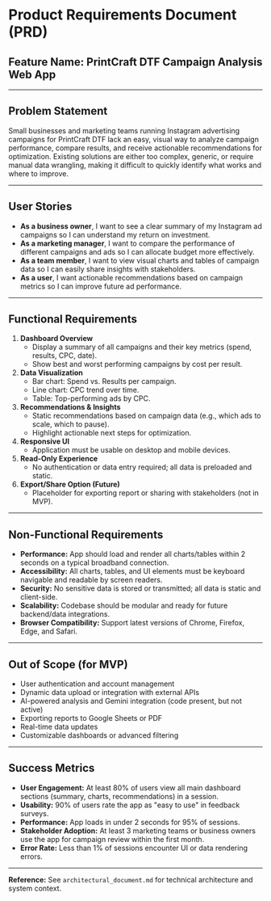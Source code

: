 # Product Requirements Document (PRD)

## Feature Name: PrintCraft DTF Campaign Analysis Web App

---

## Problem Statement

Small businesses and marketing teams running Instagram advertising campaigns for PrintCraft DTF lack an easy, visual way to analyze campaign performance, compare results, and receive actionable recommendations for optimization. Existing solutions are either too complex, generic, or require manual data wrangling, making it difficult to quickly identify what works and where to improve.

---

## User Stories

- **As a business owner**, I want to see a clear summary of my Instagram ad campaigns so I can understand my return on investment.
- **As a marketing manager**, I want to compare the performance of different campaigns and ads so I can allocate budget more effectively.
- **As a team member**, I want to view visual charts and tables of campaign data so I can easily share insights with stakeholders.
- **As a user**, I want actionable recommendations based on campaign metrics so I can improve future ad performance.

---

## Functional Requirements

1. **Dashboard Overview**
    - Display a summary of all campaigns and their key metrics (spend, results, CPC, date).
    - Show best and worst performing campaigns by cost per result.
2. **Data Visualization**
    - Bar chart: Spend vs. Results per campaign.
    - Line chart: CPC trend over time.
    - Table: Top-performing ads by CPC.
3. **Recommendations & Insights**
    - Static recommendations based on campaign data (e.g., which ads to scale, which to pause).
    - Highlight actionable next steps for optimization.
4. **Responsive UI**
    - Application must be usable on desktop and mobile devices.
5. **Read-Only Experience**
    - No authentication or data entry required; all data is preloaded and static.
6. **Export/Share Option (Future)**
    - Placeholder for exporting report or sharing with stakeholders (not in MVP).

---

## Non-Functional Requirements

- **Performance:** App should load and render all charts/tables within 2 seconds on a typical broadband connection.
- **Accessibility:** All charts, tables, and UI elements must be keyboard navigable and readable by screen readers.
- **Security:** No sensitive data is stored or transmitted; all data is static and client-side.
- **Scalability:** Codebase should be modular and ready for future backend/data integrations.
- **Browser Compatibility:** Support latest versions of Chrome, Firefox, Edge, and Safari.

---

## Out of Scope (for MVP)

- User authentication and account management
- Dynamic data upload or integration with external APIs
- AI-powered analysis and Gemini integration (code present, but not active)
- Exporting reports to Google Sheets or PDF
- Real-time data updates
- Customizable dashboards or advanced filtering

---

## Success Metrics

- **User Engagement:** At least 80% of users view all main dashboard sections (summary, charts, recommendations) in a session.
- **Usability:** 90% of users rate the app as "easy to use" in feedback surveys.
- **Performance:** App loads in under 2 seconds for 95% of sessions.
- **Stakeholder Adoption:** At least 3 marketing teams or business owners use the app for campaign review within the first month.
- **Error Rate:** Less than 1% of sessions encounter UI or data rendering errors.

---

**Reference:** See `architectural_document.md` for technical architecture and system context.

